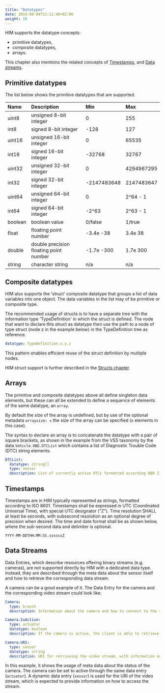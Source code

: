 ```yaml
---
title: "Datatypes"
date: 2019-08-04T11:11:48+02:00
weight: 10
---
```


HIM supports the datatype concepts:
- primitive datatypes, 
- composite datatypes, 
- arrays.

This chapter also mentions the related concepts of [Timestamps](#timestamps), and [Data streams](#data-streams).

## Primitive datatypes

The list below shows the primitive datatypes that are supported.

Name       | Description                       | Min  | Max
:----------|:---------------------------|:-----|:---
uint8      | unsigned 8-bit integer     | 0    | 255
int8       | signed 8-bit integer       | -128 | 127
uint16     | unsigned 16-bit integer    |  0   | 65535
int16      | signed 16-bit integer      | -32768 | 32767
uint32     | unsigned 32-bit integer    | 0 | 4294967295
int32      | signed 32-bit integer      | -2147483648 | 2147483647
uint64     | unsigned 64-bit integer    | 0    | 2^64 - 1
int64      | signed 64-bit integer      | -2^63 | 2^63 - 1
boolean    | boolean value              | 0/false | 1/true
float      | floating point number      | -3.4e -38 | 3.4e 38
double     | double precision floating point number | -1.7e -300 | 1.7e 300
string     | character string           | n/a  | n/a

## Composite datatypes

HIM also supports the 'struct' composite datatype that groups a list of data variables into one object.
The data variables in the list may of be primitive or composite type.

The recommended usage of structs is to have a separate tree with the information type 'TypeDefinition' in which the struct is defined.
The node that want to declare this struct as datatype then use the path to a node of type struct (node z in the example below) in the TypeDefinition tree as reference.
```YAML
datatype: TypeDefinition.x.y.z
```
This pattern enables efficient reuse of the struct definition by multiple nodes.

HIM struct support is further described in the [Structs chapter](/hierarchical_information_model/common_rule_set/data_entry/structs).

## Arrays

The primitive and composite datatypes above all define singleton data elements, but these can all be extended to define a sequence of elements of the same datatype, an `array`.

By default the size of the array is undefined, but by use of the optional metadata `arraysize: x` the size of the array can be specified (x elements in this case).

The syntax to declare an array is to concatenate the datatype with a pair of square brackets,
as shown in the example from the VSS taxonomy by the data `Vehicle.OBD.DTCList` which contains a list of Diagnostic Trouble Code (DTC) string elements.
```YAML
DTCList:
  datatype: string[]
  type: sensor
  description: List of currently active DTCs formatted according OBD II (SAE-J2012DA_201812) standard ([P|C|B|U]XXXXX )
```

## Timestamps

Timestamps are in HIM typically represented as strings, formatted according to ISO 8601.
Timestamps shall be expressed in UTC (Coordinated Universal Time), with special UTC designator ("Z").
Time resolution SHALL at least be seconds, with subsecond resolution as an optional degree of precision when desired.
The time and date format shall be as shown below, where the sub-second data and delimiter is optional.

```
YYYY-MM-DDTHH:MM:SS.ssssssZ
```

## Data Streams

Data Entries, which describe resources offering binary streams (e.g. cameras), are not supported directly by HIM with a
dedicated data type. Instead, they are described through the meta data about the sensor itself and how to retrieve the
corresponding data stream.

A camera can be a good example of it. The Data Entry for the camera and the corresponding video stream could look like:

```YAML
Camera:
  type: branch
  description: Information about the camera and how to connect to the video stream

Camera.IsActive:
  type: actuator
  datatype: boolean
  description: If the camera is active, the client is able to retrieve the video stream

Camera.URI:
  type: sensor
  datatype: string
  description: URI for retrieving the video stream, with information on how to access the stream (e.g. protocol,  data format, encoding, etc.)

```

In this example, it shows the usage of meta data about the status of the camera. The camera can be set to active through
the same data entry (`actuator`). A dynamic data entry (`sensor`) is used for the URI of the video stream,
which is expected to provide information on how to access the stream.
